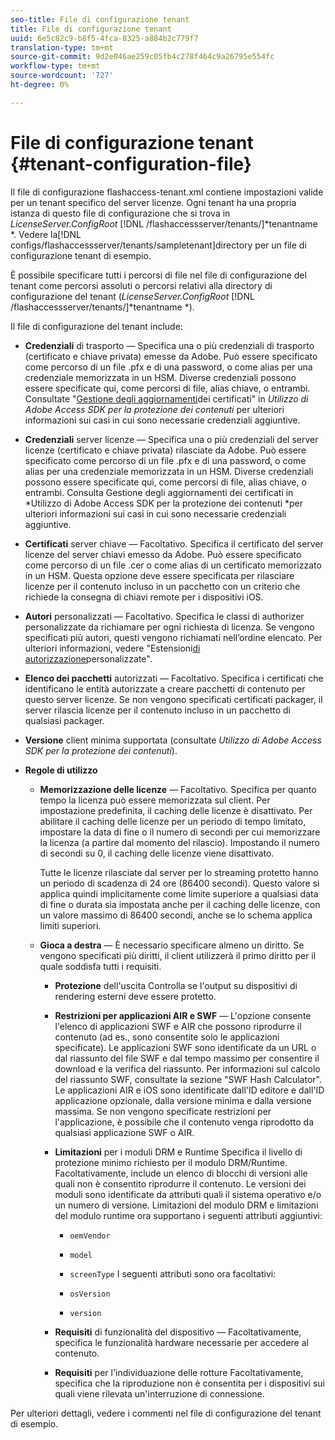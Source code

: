 ```yaml
---
seo-title: File di configurazione tenant
title: File di configurazione tenant
uuid: 6e5c82c9-b8f5-4fca-8325-a884b2c779f7
translation-type: tm+mt
source-git-commit: 9d2e046ae259c05fb4c278f464c9a26795e554fc
workflow-type: tm+mt
source-wordcount: '727'
ht-degree: 0%

---
```



# File di configurazione tenant {#tenant-configuration-file}

Il file di configurazione flashaccess-tenant.xml contiene impostazioni valide per un tenant specifico del server licenze. Ogni tenant ha una propria istanza di questo file di configurazione che si trova in *LicenseServer.ConfigRoot* [!DNL /flashaccessserver/tenants/]*tenantname *. Vedere la[!DNL configs/flashaccessserver/tenants/sampletenant]directory per un file di configurazione tenant di esempio.

È possibile specificare tutti i percorsi di file nel file di configurazione del tenant come percorsi assoluti o percorsi relativi alla directory di configurazione del tenant (*LicenseServer.ConfigRoot* [!DNL /flashaccessserver/tenants/]*tenantname *).

Il file di configurazione del tenant include:

* **Credenziali** di trasporto — Specifica una o più credenziali di trasporto (certificato e chiave privata) emesse da Adobe. Può essere specificato come percorso di un file .pfx e di una password, o come alias per una credenziale memorizzata in un HSM. Diverse credenziali possono essere specificate qui, come percorsi di file, alias chiave, o entrambi. Consultate &quot;[Gestione degli aggiornamenti](../../aaxs-protecting-content/content-implementing-the-license-server/content-handling-cert-updates.md)dei certificati&quot; in *Utilizzo di Adobe Access SDK per la protezione dei contenuti* per ulteriori informazioni sui casi in cui sono necessarie credenziali aggiuntive.
* **Credenziali** server licenze — Specifica una o più credenziali del server licenze (certificato e chiave privata) rilasciate da Adobe. Può essere specificato come percorso di un file .pfx e di una password, o come alias per una credenziale memorizzata in un HSM. Diverse credenziali possono essere specificate qui, come percorsi di file, alias chiave, o entrambi. Consulta Gestione degli aggiornamenti dei certificati in *Utilizzo di Adobe Access SDK per la protezione dei contenuti *per ulteriori informazioni sui casi in cui sono necessarie credenziali aggiuntive.
* **Certificati** server chiave — Facoltativo. Specifica il certificato del server licenze del server chiavi emesso da Adobe. Può essere specificato come percorso di un file .cer o come alias di un certificato memorizzato in un HSM. Questa opzione deve essere specificata per rilasciare licenze per il contenuto incluso in un pacchetto con un criterio che richiede la consegna di chiavi remote per i dispositivi iOS.
* **Autori** personalizzati — Facoltativo. Specifica le classi di authorizer personalizzate da richiamare per ogni richiesta di licenza. Se vengono specificati più autori, questi vengono richiamati nell’ordine elencato. Per ulteriori informazioni, vedere &quot;Estensioni[di autorizzazione](../../aaxs-protected-streaming/custom-authorization-extensions.md)personalizzate&quot;.
* **Elenco dei pacchetti** autorizzati — Facoltativo. Specifica i certificati che identificano le entità autorizzate a creare pacchetti di contenuto per questo server licenze. Se non vengono specificati certificati packager, il server rilascia licenze per il contenuto incluso in un pacchetto di qualsiasi packager.
* **Versione** client minima supportata (consultate *Utilizzo di Adobe Access SDK per la protezione dei contenuti*).
* **Regole di utilizzo**

   * **Memorizzazione delle licenze** — Facoltativo. Specifica per quanto tempo la licenza può essere memorizzata sul client. Per impostazione predefinita, il caching delle licenze è disattivato. Per abilitare il caching delle licenze per un periodo di tempo limitato, impostare la data di fine o il numero di secondi per cui memorizzare la licenza (a partire dal momento del rilascio). Impostando il numero di secondi su 0, il caching delle licenze viene disattivato.

      Tutte le licenze rilasciate dal server per lo streaming protetto hanno un periodo di scadenza di 24 ore (86400 secondi). Questo valore si applica quindi implicitamente come limite superiore a qualsiasi data di fine o durata sia impostata anche per il caching delle licenze, con un valore massimo di 86400 secondi, anche se lo schema applica limiti superiori.

   * **Gioca a destra** — È necessario specificare almeno un diritto. Se vengono specificati più diritti, il client utilizzerà il primo diritto per il quale soddisfa tutti i requisiti.

      * **Protezione** dell&#39;uscita Controlla se l&#39;output su dispositivi di rendering esterni deve essere protetto.
      * **Restrizioni per applicazioni AIR e SWF** — L&#39;opzione consente l&#39;elenco di applicazioni SWF e AIR che possono riprodurre il contenuto (ad es., sono consentite solo le applicazioni specificate). Le applicazioni SWF sono identificate da un URL o dal riassunto del file SWF e dal tempo massimo per consentire il download e la verifica del riassunto. Per informazioni sul calcolo del riassunto SWF, consultate la sezione &quot;SWF Hash Calculator&quot;. Le applicazioni AIR e iOS sono identificate dall&#39;ID editore e dall&#39;ID applicazione opzionale, dalla versione minima e dalla versione massima. Se non vengono specificate restrizioni per l&#39;applicazione, è possibile che il contenuto venga riprodotto da qualsiasi applicazione SWF o AIR.
      * **Limitazioni** per i moduli DRM e Runtime Specifica il livello di protezione minimo richiesto per il modulo DRM/Runtime. Facoltativamente, include un elenco di blocchi di versioni alle quali non è consentito riprodurre il contenuto. Le versioni dei moduli sono identificate da attributi quali il sistema operativo e/o un numero di versione. Limitazioni del modulo DRM e limitazioni del modulo runtime ora supportano i seguenti attributi aggiuntivi:

         * `oemVendor`
         * `model`
         * `screenType`
         I seguenti attributi sono ora facoltativi:

         * `osVersion`
         * `version`
      * **Requisiti** di funzionalità del dispositivo — Facoltativamente, specifica le funzionalità hardware necessarie per accedere al contenuto.
      * **Requisiti** per l&#39;individuazione delle rotture Facoltativamente, specifica che la riproduzione non è consentita per i dispositivi sui quali viene rilevata un&#39;interruzione di connessione.



Per ulteriori dettagli, vedere i commenti nel file di configurazione del tenant di esempio.
